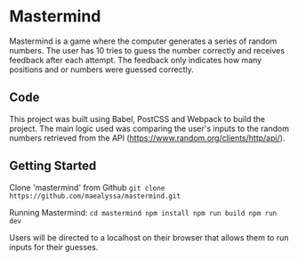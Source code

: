 # Mastermind

Mastermind is a game where the computer generates a series of random numbers. The user has 10 tries to guess the number correctly and receives feedback after each attempt. 
The feedback only indicates how many positions and or numbers were guessed correctly. 

## Code

This project was built using Babel, PostCSS and Webpack to build the project. The main logic used was comparing the user's inputs to the random numbers retrieved from the API (https://www.random.org/clients/http/api/).

## Getting Started

Clone 'mastermind' from Github
`git clone https://github.com/maealyssa/mastermind.git`

Running Mastermind:
`cd mastermind
npm install
npm run build
npm run dev`

Users will be directed to a localhost on their browser that allows them to run inputs for their guesses.